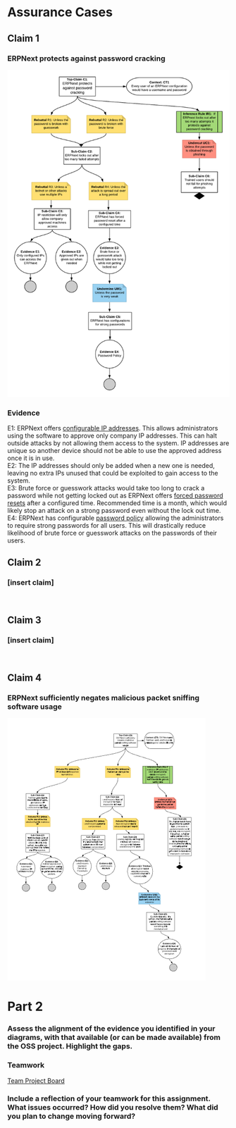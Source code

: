 # Assurance Cases
## Claim 1
### ERPNext protects against password cracking
![](https://github.com/eeiler/Team-8-ERPNext/blob/master/Assurance%20Cases/Assurance%20Case_%20Password%20Cracking.png)  
### Evidence
E1: ERPNext offers [configurable IP addresses](https://docs.erpnext.com/docs/user/manual/en/setting-up/users-and-permissions/adding-users#28-security-settings). This allows administrators using the software to approve only company IP addresses. This can halt outside attacks by not allowing them access to the system. IP addresses are unique so another device should not be able to use the approved address once it is in use.  
E2: The IP addresses should only be added when a new one is needed, leaving no extra IPs unused that could be exploited to gain access to the system.  
E3: Brute force or guesswork attacks would take too long to crack a password while not getting locked out as ERPNext offers [forced password resets](https://docs.erpnext.com/docs/user/manual/en/setting-up/settings/system-settings#16-password) after a configured time. Recommended time is a month, which would likely stop an attack on a strong password even without the lock out time.  
E4: ERPNext has configurable [password policy](https://docs.erpnext.com/docs/user/manual/en/setting-up/settings/system-settings#16-password) allowing the administrators to require strong passwords for all users. This will drastically reduce likelihood of brute force or guesswork attacks on the passwords of their users.  
## Claim 2
### [insert claim]
![]()  
## Claim 3
### [insert claim]
![]()  
## Claim 4
### ERPNext sufficiently negates malicious packet sniffing software usage
![](https://github.com/eeiler/Team-8-ERPNext/blob/master/Assurance%20Cases/Assurance%20Case%20-%20Packet%20Sniffing.PNG)  
  
# Part 2
### Assess the alignment of the evidence you identified in your diagrams, with that available (or can be made available) from the OSS project. Highlight the gaps.
### Teamwork
[Team Project Board](https://github.com/eeiler/Team-8-ERPNext/projects/3)
### Include a reflection of your teamwork for this assignment. What issues occurred? How did you resolve them? What did you plan to change moving forward? 
